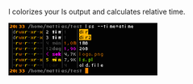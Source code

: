 l colorizes your ls output and calculates relative time.

![screenshot](http://github.com/mmso/scripts/raw/master/l-screenshot.png)
